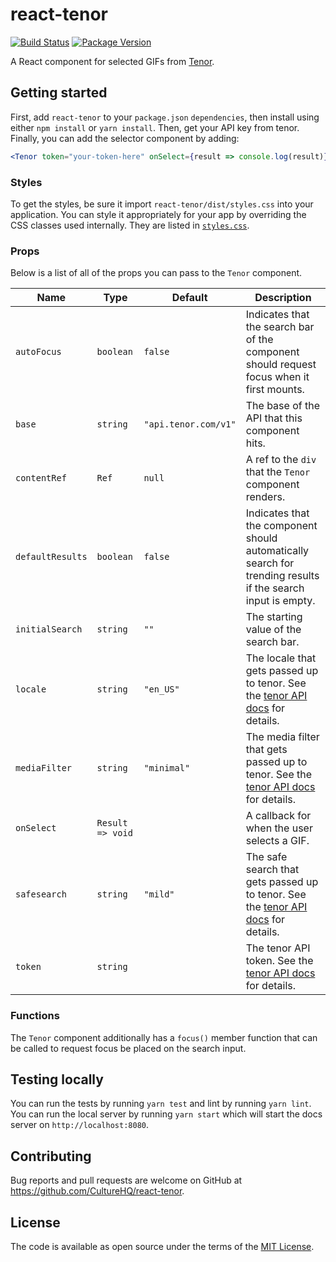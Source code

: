 # react-tenor

[![Build Status](https://github.com/CultureHQ/react-tenor/workflows/Push/badge.svg)](https://github.com/CultureHQ/react-tenor/actions)
[![Package Version](https://img.shields.io/npm/v/react-tenor.svg)](https://www.npmjs.com/package/react-tenor)

A React component for selected GIFs from [Tenor](https://tenor.com/gifapi).

## Getting started

First, add `react-tenor` to your `package.json` `dependencies`, then install using either `npm install` or `yarn install`. Then, get your API key from tenor. Finally, you can add the selector component by adding:

```jsx
<Tenor token="your-token-here" onSelect={result => console.log(result)} />
```

### Styles

To get the styles, be sure it import `react-tenor/dist/styles.css` into your application. You can style it appropriately for your app by overriding the CSS classes used internally. They are listed in [`styles.css`](src/styles.css).

### Props

Below is a list of all of the props you can pass to the `Tenor` component.

| Name | Type | Default | Description |
| ---- | ---- | ------- | ----------- |
| `autoFocus` | `boolean` | `false` | Indicates that the search bar of the component should request focus when it first mounts. |
| `base` | `string` | `"api.tenor.com/v1"` | The base of the API that this component hits. |
| `contentRef` | `Ref` | `null` | A ref to the `div` that the `Tenor` component renders. |
| `defaultResults` | `boolean` | `false` | Indicates that the component should automatically search for trending results if the search input is empty. |
| `initialSearch` | `string` | `""`  | The starting value of the search bar. |
| `locale` | `string` | `"en_US"` | The locale that gets passed up to tenor. See the [tenor API docs](https://tenor.com/gifapi/documentation) for details. |
| `mediaFilter` | `string` | `"minimal"`  | The media filter that gets passed up to tenor. See the [tenor API docs](https://tenor.com/gifapi/documentation) for details. |
| `onSelect` | `Result => void` | | A callback for when the user selects a GIF. |
| `safesearch` | `string` | `"mild"` | The safe search that gets passed up to tenor. See the [tenor API docs](https://tenor.com/gifapi/documentation) for details. |
| `token` | `string` | | The tenor API token. See the [tenor API docs](https://tenor.com/gifapi/documentation) for details. |

### Functions

The `Tenor` component additionally has a `focus()` member function that can be called to request focus be placed on the search input.

## Testing locally

You can run the tests by running `yarn test` and lint by running `yarn lint`. You can run the local server by running `yarn start` which will start the docs server on `http://localhost:8080`.

## Contributing

Bug reports and pull requests are welcome on GitHub at https://github.com/CultureHQ/react-tenor.

## License

The code is available as open source under the terms of the [MIT License](https://opensource.org/licenses/MIT).
